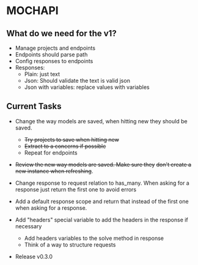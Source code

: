 # MOCHAPI

## What do we need for the v1?

- Manage projects and endpoints
- Endpoints should parse path
- Config responses to endpoints
- Responses:
  - Plain: just text
  - Json: Should validate the text is valid json
  - Json with variables: replace values with variables


## Current Tasks
  
- Change the way models are saved, when hitting new they
should be saved.
  - ~~Try projects to save when hitting new~~
  - ~~Extract to a concerns if possible~~
  - Repeat for endpoints
- ~~Review the new way models are saved. Make sure they~~
~~don't create a new instance when refreshing~~.
- Change response to request relation to has_many. When
asking for a response just return the first one to avoid 
errors
- Add a default response scope and return that instead of 
the first one when asking for a response.
- Add "headers" special variable to add the headers in the 
response if necessary
  - Add headers variables to the solve method in response
  - Think of a way to structure requests

- Release v0.3.0